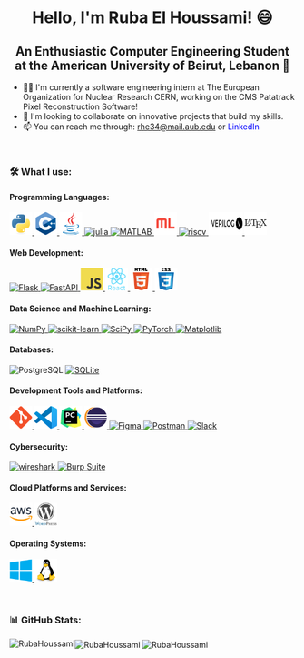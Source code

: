 <div align="center">
  
# Hello, I'm Ruba El Houssami! 😄

## An Enthusiastic Computer Engineering Student at the American University of Beirut, Lebanon 🌱

</div>


- 👩‍💻 I'm currently a software engineering intern at The European Organization for Nuclear Research CERN, working on the CMS Patatrack Pixel Reconstruction Software!
- 🤝 I'm looking to collaborate on innovative projects that build my skills.
- 📫 You can reach me through: [rhe34@mail.aub.edu](mailto:rhe34@mail.aub.edu) or <a href="https://www.linkedin.com/in/ruba-houssami/" target="_blank" style="color: blue; text-decoration: none" >LinkedIn</a>
</br>
<h3 align="left">🛠️ What I use:</h3>

<h4 align="left">Programming Languages:</h4>
<p align="left">
<a href="https://www.python.org" target="_blank" rel="noreferrer">
  <img src="https://raw.githubusercontent.com/devicons/devicon/master/icons/python/python-original.svg" alt="Python" width="40" height="40"/>
</a>
<a href="https://www.w3schools.com/cpp/" target="_blank" rel="noreferrer">
  <img src="https://raw.githubusercontent.com/devicons/devicon/master/icons/cplusplus/cplusplus-original.svg" alt="C++" width="40" height="40"/>
</a>
<a href="https://www.java.com" target="_blank" rel="noreferrer">
  <img src="https://raw.githubusercontent.com/devicons/devicon/master/icons/java/java-original.svg" alt="Java" width="40" height="40"/>
</a>
<a href="https://julialang.org/" target="_blank" rel="noreferrer">
  <img src="https://www.svgrepo.com/show/376330/julia.svg" alt="julia" width="40" height="40"/>
</a>
<a href="https://www.mathworks.com/products/matlab.html" target="_blank" rel="noreferrer">
  <img src="https://upload.wikimedia.org/wikipedia/commons/thumb/2/21/Matlab_Logo.png/800px-Matlab_Logo.png" alt="MATLAB" width="40" height="40"/>
</a>
<a href="https://smlfamily.github.io/" target="_blank" rel="noreferrer">
  <img src="https://raw.githubusercontent.com/PKief/vscode-material-icon-theme/main/icons/sml.svg" alt="Standard ML" width="40" height="40"/>
</a>
<a href="https://riscv.org/" target="_blank" rel="noreferrer"> 
  <img src="https://riscv.org/wp-content/uploads/2020/06/riscv-color.svg" alt="riscv" width="60" height="40"/>
</a>
<a href="https://ieeexplore.ieee.org/document/10458102" target="_blank" rel="noreferrer">
  <img src="https://raw.githubusercontent.com/Verilog-Solutions/.github/main/assets/verilog-logo.svg" alt="Verilog" width="60" height="40"/>
</a>
<a href="https://www.latex-project.org/" target="_blank" rel="noreferrer">
  <img src="https://raw.githubusercontent.com/devicons/devicon/master/icons/latex/latex-original.svg" alt="LaTeX" width="40" height="40"/>
</a>
</p>

<h4 align="left">Web Development:</h4>
<p align="left">
<a href="https://flask.palletsprojects.com/" target="_blank" rel="noreferrer">
  <img src="https://upload.wikimedia.org/wikipedia/commons/3/3c/Flask_logo.svg" alt="Flask" width="60" height="40"/>
</a>
<a href="https://fastapi.tiangolo.com/" target="_blank" rel="noreferrer">
  <img src="https://fastapi.tiangolo.com/img/logo-margin/logo-teal.svg" alt="FastAPI" width="60" height="40"/>
</a>
<a href="https://www.javascript.com" target="_blank" rel="noreferrer">
  <img src="https://raw.githubusercontent.com/devicons/devicon/master/icons/javascript/javascript-original.svg" alt="JavaScript" width="40" height="40"/>
</a>
<a href="https://reactjs.org/" target="_blank" rel="noreferrer">
  <img src="https://raw.githubusercontent.com/devicons/devicon/master/icons/react/react-original-wordmark.svg" alt="React" width="40" height="40"/>
</a>
<a href="https://www.w3.org/html/" target="_blank" rel="noreferrer">
  <img src="https://raw.githubusercontent.com/devicons/devicon/master/icons/html5/html5-original-wordmark.svg" alt="HTML5" width="40" height="40"/>
</a>
<a href="https://www.w3schools.com/css/" target="_blank" rel="noreferrer">
  <img src="https://raw.githubusercontent.com/devicons/devicon/master/icons/css3/css3-original-wordmark.svg" alt="CSS3" width="40" height="40"/>
</a>
</p>

<h4 align="left">Data Science and Machine Learning:</h4>
<p align="left">
<a href="https://numpy.org/" target="_blank" rel="noreferrer">
  <img src="https://upload.wikimedia.org/wikipedia/commons/3/31/NumPy_logo_2020.svg" alt="NumPy" width="60" height="40"/>
</a>
<a href="https://scikit-learn.org/" target="_blank" rel="noreferrer">
  <img src="https://upload.wikimedia.org/wikipedia/commons/0/05/Scikit_learn_logo_small.svg" alt="scikit-learn" width="40" height="40" />
</a>
<a href="https://scipy.org/" target="_blank" rel="noreferrer">
  <img src="https://upload.wikimedia.org/wikipedia/commons/b/b2/SCIPY_2.svg" alt="SciPy" width="40" height="40" />
</a>
<a href="https://pytorch.org/" target="_blank" rel="noreferrer">
  <img src="https://upload.wikimedia.org/wikipedia/commons/9/96/Pytorch_logo.png" alt="PyTorch" width="100" height="40" />
</a>
<a href="https://matplotlib.org/" target="_blank" rel="noreferrer">
  <img src="https://upload.wikimedia.org/wikipedia/commons/8/84/Matplotlib_icon.svg" alt="Matplotlib" width="40" height="40" />
</a>
</p>

<h4 align="left">Databases:</h4>
<p alighn="left>
<a href="https://www.postgresql.org/" target="_blank" rel="noreferrer">
  <img src="https://upload.wikimedia.org/wikipedia/commons/2/29/Postgresql_elephant.svg" alt="PostgreSQL" width="40" height="40"/>
</a>
<a href="https://www.sqlite.org/" target="_blank" rel="noreferrer">
  <img src="https://www.vectorlogo.zone/logos/sqlite/sqlite-icon.svg" alt="SQLite" width="40" height="40"/>
</a>
</p>


<h4 align="left">Development Tools and Platforms:</h4>
<p align="left">
<a href="https://git-scm.com/" target="_blank" rel="noreferrer">
  <img src="https://raw.githubusercontent.com/devicons/devicon/master/icons/git/git-original.svg" alt="Git" width="40" height="40"/>
</a>
<a href="https://code.visualstudio.com/" target="_blank" rel="noreferrer">
  <img src="https://raw.githubusercontent.com/devicons/devicon/master/icons/vscode/vscode-original.svg" alt="VS Code" width="40" height="40"/>
</a>
<a href="https://www.jetbrains.com/pycharm/" target="_blank" rel="noreferrer">
  <img src="https://raw.githubusercontent.com/devicons/devicon/master/icons/pycharm/pycharm-original.svg" alt="PyCharm" width="40" height="40" />
</a>
<a href="https://www.eclipse.org/" target="_blank" rel="noreferrer">
  <img src="https://raw.githubusercontent.com/devicons/devicon/master/icons/eclipse/eclipse-original.svg" alt="Eclipse" width="40" height="40"/>
</a>
<a href="https://www.figma.com/" target="_blank" rel="noreferrer">
  <img src="https://www.vectorlogo.zone/logos/figma/figma-icon.svg" alt="Figma" width="40" height="40"/>
</a>
<a href="https://www.postman.com/" target="_blank" rel="noreferrer">
  <img src="https://upload.wikimedia.org/wikipedia/commons/c/c2/Postman_%28software%29.png" alt="Postman" width="100" height="40"/>
</a>
<a href="https://slack.com/" target="_blank" rel="noreferrer">
  <img src="https://a.slack-edge.com/80588/marketing/img/icons/icon_slack_hash_colored.png" alt="Slack" width="40" height="40"/>
</a>
</p>

<h4 align="left">Cybersecurity:</h4>
<p align="left">
<a href="https://www.wireshark.org/" target="_blank" rel="noreferrer">
  <img src="https://www.wireshark.org/assets/img/wireshark-logo.png" alt="wireshark" width="70" height="40"/>
</a>
<a href="https://portswigger.net/burp" target="_blank" rel="noreferrer">
  <img src="https://www.svgrepo.com/show/454430/burpsuite-security-software.svg" alt="Burp Suite" width="40" height="40" />
</a>
</p>

<h4 align="left">Cloud Platforms and Services:</h4>
<p align="left">
<a href="https://aws.amazon.com/" target="_blank" rel="noreferrer">
  <img src="https://raw.githubusercontent.com/devicons/devicon/master/icons/amazonwebservices/amazonwebservices-original-wordmark.svg" alt="AWS" width="40" height="40"/>
</a>
<a href="https://wordpress.org/" target="_blank" rel="noreferrer">
  <img src="https://raw.githubusercontent.com/devicons/devicon/master/icons/wordpress/wordpress-original.svg" alt="WordPress" width="40" height="40"/>
</a>
</p>

<h4 align="left">Operating Systems:</h4>
<p align="left">
<a href="https://www.microsoft.com/windows/" target="_blank" rel="noreferrer">
  <img src="https://raw.githubusercontent.com/devicons/devicon/master/icons/windows8/windows8-original.svg" alt="Windows" width="40" height="40"/>
</a>
<a href="https://www.linux.org/" target="_blank" rel="noreferrer">
  <img src="https://raw.githubusercontent.com/devicons/devicon/master/icons/linux/linux-original.svg" alt="Linux" width="40" height="40"/>
</a>
</p>

</br>
<h3 align="left">📊 GitHub Stats:</h3>
<p align="left">
  <img align="left" src="https://github-readme-stats.vercel.app/api/top-langs?username=RubaHoussami&show_icons=true&locale=en&layout=compact"alt="RubaHoussami"/>
  <img align="center" src="https://github-readme-stats.vercel.app/api?username=RubaHoussami&show_icons=true&locale=en" alt="RubaHoussami"/>
  <img align="center" src="https://github-readme-streak-stats.herokuapp.com/?user=RubaHoussami&" alt="RubaHoussami"/>
</p>
